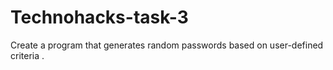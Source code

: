 # Technohacks-task-3
Create a program that generates random passwords based on user-defined criteria .
